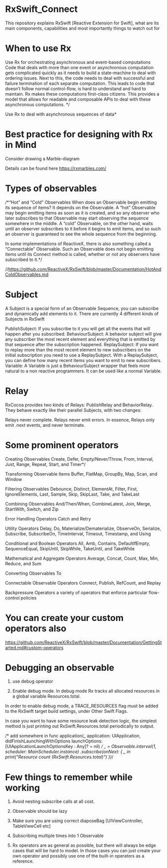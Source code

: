 # RxSwift_Connect
This repository explains RxSwift [Reactive Extension for Swift], what are its main components, capabilities and most importantly things to watch out for

# When to use Rx

Use Rx for orchestrating asynchronous and event-based computations
Code that deals with more than one event or asynchronous computation gets complicated quickly as it needs to build a state-machine to deal with ordering issues. Next to this, the code needs to deal with successful and failure termination of each separate computation. This leads to code that doesn’t follow normal control-flow, is hard to understand and hard to maintain.
    Rx makes these computations first-class citizens. This provides a model that allows for readable and composable APIs to deal with these asynchronous computations. */

Use Rx to deal with asynchronous sequences of data*


# Best practice for designing with Rx in Mind
Consider drawing a Marble-diagram

Details can be found here https://rxmarbles.com/

# Types of observables

/*“Hot” and “Cold” Observables
When does an Observable begin emitting its sequence of items? It depends on the Observable. A “hot” Observable may begin emitting items as soon as it is created, and so any observer who later subscribes to that Observable may start observing the sequence somewhere in the middle. A “cold” Observable, on the other hand, waits until an observer subscribes to it before it begins to emit items, and so such an observer is guaranteed to see the whole sequence from the beginning.

In some implementations of ReactiveX, there is also something called a “Connectable” Observable. Such an Observable does not begin emitting items until its Connect method is called, whether or not any observers have subscribed to it.*/

//https://github.com/ReactiveX/RxSwift/blob/master/Documentation/HotAndColdObservables.md

# Subject
A Subject is a special form of an Observable Sequence, you can subscribe and dynamically add elements to it. There are currently 4 different kinds of Subjects in RxSwift

PublishSubject: If you subscribe to it you will get all the events that will happen after you subscribed.
 BehaviourSubject: A behavior subject will give any subscriber the most recent element and everything that is emitted by that sequence after the subscription happened.
 ReplaySubject: If you want to replay more than the most recent element to new subscribers on the initial subscription you need to use a ReplaySubject. With a ReplaySubject, you can define how many recent items you want to emit to new subscribers.
 Variable: A Variable is just a BehaviourSubject wrapper that feels more natural to a non reactive programmers. It can be used like a normal Variable.
 
# Relay
RxCocoa provides two kinds of Relays: PublishRelay and BehaviorRelay. They behave exactly like their parallel Subjects, with two changes:
 
 Relays never complete.
 Relays never emit errors.
 In essence, Relays only emit .next events, and never terminate.
 
 # Some prominent operators

Creating Observables
Create, Defer, Empty/Never/Throw, From, Interval, Just, Range, Repeat, Start, and Timer*/
 
Transforming Observable Items
Buffer, FlatMap, GroupBy, Map, Scan, and Window

Filtering Observables
Debounce, Distinct, ElementAt, Filter, First, IgnoreElements, Last, Sample, Skip, SkipLast, Take, and TakeLast

Combining Observables
And/Then/When, CombineLatest, Join, Merge, StartWith, Switch, and Zip

Error Handling Operators
Catch and Retry

Utility Operators
Delay, Do, Materialize/Dematerialize, ObserveOn, Serialize, Subscribe, SubscribeOn, TimeInterval, Timeout, Timestamp, and Using

Conditional and Boolean Operators
All, Amb, Contains, DefaultIfEmpty, SequenceEqual, SkipUntil, SkipWhile, TakeUntil, and TakeWhile

Mathematical and Aggregate Operators
Average, Concat, Count, Max, Min, Reduce, and Sum

Converting Observables
To
 
Connectable Observable Operators
Connect, Publish, RefCount, and Replay
 
Backpressure Operators
a variety of operators that enforce particular flow-control policies

# You can create your custom operators also

https://github.com/ReactiveX/RxSwift/blob/master/Documentation/GettingStarted.md#custom-operators

# Debugging an observable

1) use debug operator

2) Enable debug mode. In debug mode Rx tracks all allocated resources in a global variable Resources.total.
 
In order to enable debug mode, a TRACE_RESOURCES flag must be added to the RxSwift target build settings, under Other Swift Flags.

In case you want to have some resource leak detection logic, the simplest method is just printing out RxSwift.Resources.total periodically to output.

/* add somewhere in
 func application(_ application: UIApplication, didFinishLaunchingWithOptions launchOptions: [UIApplicationLaunchOptionsKey : Any]? = nil)
 */
_ = Observable<Int>.interval(1, scheduler: MainScheduler.instance)
.subscribe(onNext: { _ in
print("Resource count \(RxSwift.Resources.total)")
})*/
    
# Few things to remember while working

1. Avoid nesting subscribe calls at all cost.

2. Observable should be lazy

3. Make sure you are using correct diaposeBag [UIViewController, TableViewCell etc]

4. Subscribing multiple times into 1 Observable

5. Rx operators are as general as possible, but there will always be edge cases that will be hard to model. In those cases you can just create your own operator and possibly use one of the built-in operators as a reference.


